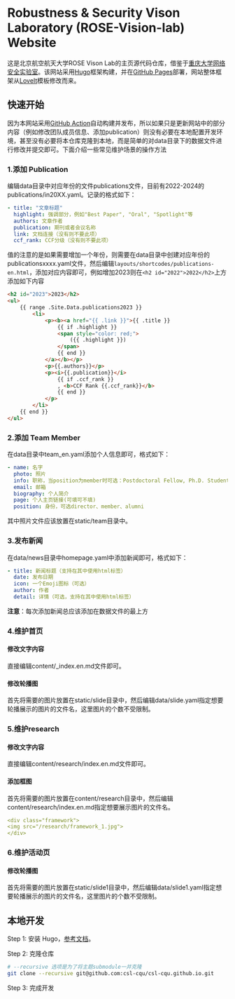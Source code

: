 # Robustness & Security Vison Laboratory (ROSE-Vision-lab) Website

这是北京航空航天大学ROSE Vison Lab的主页源代码仓库，借鉴于[重庆大学网络安全实验室](https://csl-cqu.github.io/)。该网站采用[Hugo](https://gohugo.io/)框架构建，并在[GitHub Pages](https://pages.github.com/)部署，网站整体框架从[LoveIt](https://github.com/dillonzq/LoveIt)模板修改而来。

## 快速开始
因为本网站采用[GitHub Action](https://github.com/features/actions)自动构建并发布，所以如果只是更新网站中的部分内容（例如修改团队成员信息、添加publication）则没有必要在本地配置开发环境，甚至没有必要将本仓库克隆到本地，而是简单的对data目录下的数据文件进行修改并提交即可。下面介绍一些常见维护场景的操作方法

### 1.添加 Publication
编辑data目录中对应年份的文件publications文件，目前有2022-2024的publications/in20XX.yaml。记录的格式如下：

```yaml
- title: "文章标题"
  highlight: 强调部分，例如"Best Paper", "Oral", "Spotlight"等
  authors: 文章作者
  publication: 期刊或者会议名称
  link: 文档连接（没有则不要此项）
  ccf_rank: CCF分级（没有则不要此项）
```

值的注意的是如果需要增加一个年份，则需要在data目录中创建对应年份的publicationsxxxx.yaml文件，然后编辑`layouts/shortcodes/publications-en.html`，添加对应内容即可，例如增加2023则在`<h2 id="2022">2022</h2>`上方添加如下内容
```html
<h2 id="2023">2023</h2>
<ul>
    {{ range .Site.Data.publications2023 }}
        <li>
            <p><b><a href="{{ .link }}">{{ .title }}
                {{ if .highlight }}
                <span style="color: red;">
                    ({{ .highlight }})
                </span>
                {{ end }}
            </a></b></p>
            <p>{{.authors}}</p>
            <p><i>{{.publication}}</i>
                {{ if .ccf_rank }}
                , <b>CCF Rank {{.ccf_rank}}</b>
                {{ end }}
            </p>
        </li>
    {{ end }}
</ul>
```

### 2.添加 Team Member
在data目录中team_en.yaml添加个人信息即可，格式如下：
```yaml
- name: 名字
  photo: 照片
  info: 职称，当position为member时可选：Postdoctoral Fellow, Ph.D. Student, M.S. Student。当position为alumni时可选：Master, Ph.D. 。
  email: 邮箱
  biography: 个人简介
  page: 个人主页链接(可填可不填)
  position: 身份，可选director、member、alumni
```
其中照片文件应该放置在static/team目录中。

### 3.发布新闻
在data/news目录中homepage.yaml中添加新闻即可，格式如下：
```yaml
- title: 新闻标题（支持在其中使用html标签）
  date: 发布日期
  icon: 一个Emoji图标（可选）
  author: 作者
  detail: 详情（可选，支持在其中使用html标签）
```

**注意**：每次添加新闻总应该添加在数据文件的最上方



### 4.维护首页
#### 修改文字内容
直接编辑content/_index.en.md文件即可。

#### 修改轮播图
首先将需要的图片放置在static/slide目录中，然后编辑data/slide.yaml指定想要轮播展示的图片的文件名，这里图片的个数不受限制。

### 5.维护research
#### 修改文字内容
直接编辑content/research/index.en.md文件即可。

#### 添加框图
首先将需要的图片放置在content/research目录中，然后编辑content/research/index.en.md指定想要展示图片的文件名。
```yaml
<div class="framework">
<img src="/research/framework_1.jpg">
</div>
```
### 6.维护活动页
#### 修改轮播图
首先将需要的图片放置在static/slide1目录中，然后编辑data/slide1.yaml指定想要轮播展示的图片的文件名，这里图片的个数不受限制。


## 本地开发
Step 1: 安装 Hugo，[参考文档](https://gohugo.io/getting-started/installing/)。

Step 2: 克隆仓库
```bash
# --recursive 选项是为了将主题submodule一并克隆
git clone --recursive git@github.com:csl-cqu/csl-cqu.github.io.git
```

Step 3: 完成开发
